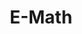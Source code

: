 ---
layout: default
title: E-Math
parent: Secondary School (O-Level)
permalink: /o-level/e-math/
---